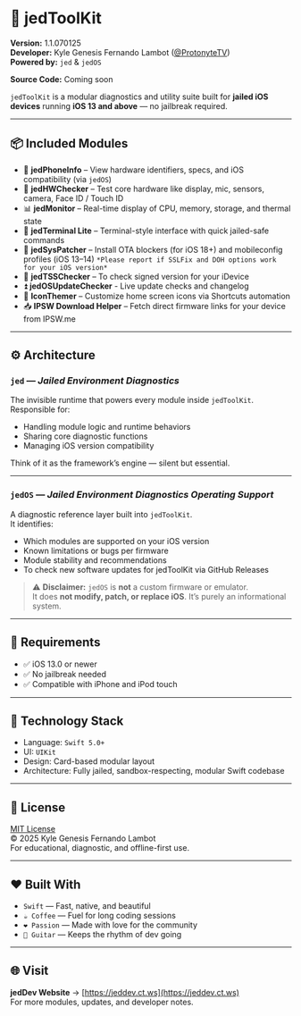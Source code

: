 # 🧰 jedToolKit

**Version:** 1.1.070125  
**Developer:** Kyle Genesis Fernando Lambot ([@ProtonyteTV](https://x.com/ProtonyteTV))  
**Powered by:** `jed` & `jedOS`

**Source Code:** Coming soon

`jedToolKit` is a modular diagnostics and utility suite built for **jailed iOS devices** running **iOS 13 and above** — no jailbreak required.

---

## 📦 Included Modules

- 📱 **jedPhoneInfo** – View hardware identifiers, specs, and iOS compatibility (via `jedOS`)
- 🔧 **jedHWChecker** – Test core hardware like display, mic, sensors, camera, Face ID / Touch ID
- 📊 **jedMonitor** – Real-time display of CPU, memory, storage, and thermal state
- 🧪 **jedTerminal Lite** – Terminal-style interface with quick jailed-safe commands
- 🧩 **jedSysPatcher** – Install OTA blockers (for iOS 18+) and mobileconfig profiles (iOS 13–14)
  `*Please report if SSLFix and DOH options work for your iOS version*`
- 🔎 **jedTSSChecker** – To check signed version for your iDevice
- ⏫ **jedOSUpdateChecker** - Live update checks and changelog
- 🎨 **IconThemer** – Customize home screen icons via Shortcuts automation
- 📥 **IPSW Download Helper** – Fetch direct firmware links for your device from IPSW.me

---

## ⚙️ Architecture

### `jed` — *Jailed Environment Diagnostics*  
The invisible runtime that powers every module inside `jedToolKit`.  
Responsible for:
- Handling module logic and runtime behaviors
- Sharing core diagnostic functions
- Managing iOS version compatibility

Think of it as the framework’s engine — silent but essential.

---

### `jedOS` — *Jailed Environment Diagnostics Operating Support*  
A diagnostic reference layer built into `jedToolKit`.  
It identifies:
- Which modules are supported on your iOS version
- Known limitations or bugs per firmware
- Module stability and recommendations
- To check new software updates for jedToolKit via GitHub Releases

> ⚠️ **Disclaimer:** `jedOS` is **not** a custom firmware or emulator.  
> It does **not modify, patch, or replace iOS**. It’s purely an informational system.

---

## 🚀 Requirements

- ✅ iOS 13.0 or newer
- ✅ No jailbreak needed
- ✅ Compatible with iPhone and iPod touch

---

## 🧪 Technology Stack

- Language: `Swift 5.0+`
- UI: `UIKit`
- Design: Card-based modular layout
- Architecture: Fully jailed, sandbox-respecting, modular Swift codebase

---

## 📄 License

[MIT License](LICENSE)  
© 2025 Kyle Genesis Fernando Lambot  
For educational, diagnostic, and offline-first use.

---

## ❤️ Built With

- `Swift` — Fast, native, and beautiful
- `☕ Coffee` — Fuel for long coding sessions
- `❤️ Passion` — Made with love for the community
- `🎸 Guitar` — Keeps the rhythm of dev going

---

## 🌐 Visit

**jedDev Website** → [https://jeddev.ct.ws](https://jeddev.ct.ws)  
For more modules, updates, and developer notes.
